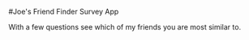 #Joe's Friend Finder Survey App

With a few questions see which of my friends you are most similar to.
